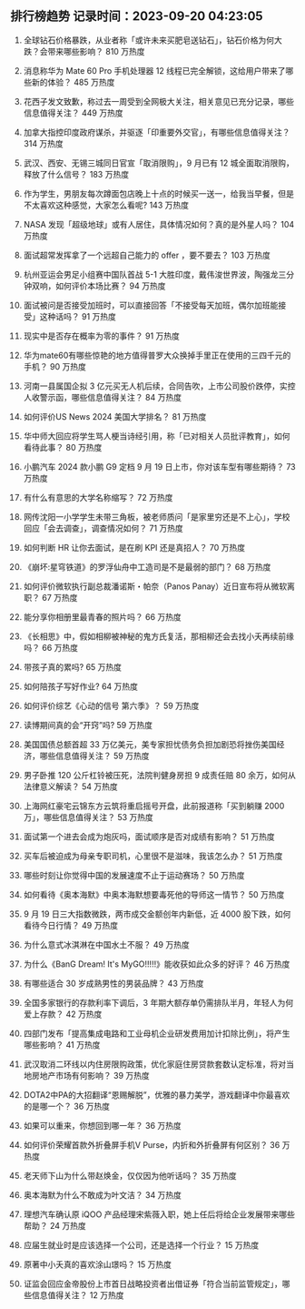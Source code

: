 
## 排行榜趋势 记录时间：2023-09-20 04:23:05
  
  1. 全球钻石价格暴跌，从业者称「或许未来买肥皂送钻石」，钻石价格为何大跌？会带来哪些影响？ 810 万热度
    
  2. 消息称华为 Mate 60 Pro 手机处理器 12 线程已完全解锁，这给用户带来了哪些新的体验？ 485 万热度
    
  3. 花西子发文致歉，称过去一周受到全网极大关注，相关意见已充分记录，哪些信息值得关注？ 449 万热度
    
  4. 加拿大指控印度政府谋杀，并驱逐「印重要外交官」，有哪些信息值得关注？ 314 万热度
    
  5. 武汉、西安、无锡三城同日官宣「取消限购」，9 月已有 12 城全面取消限购，释放了什么信号？ 183 万热度
    
  6. 作为学生，男朋友每次蹲面包店晚上十点的时候买一送一，给我当早餐，但是不太喜欢这种感觉，大家怎么看呢? 143 万热度
    
  7. NASA 发现「超级地球」或有人居住，具体情况如何？真的是外星人吗？ 104 万热度
    
  8. 面试超常发挥拿了一个远超自己能力的 offer ，要不要去？ 103 万热度
    
  9. 杭州亚运会男足小组赛中国队首战 5-1 大胜印度，戴伟浚世界波，陶强龙三分钟双响，如何评价本场比赛？ 94 万热度
    
  10. 面试被问是否接受加班时，可以直接回答「不接受每天加班，偶尔加班能接受」这种话吗？ 91 万热度
    
  11. 现实中是否存在概率为零的事件？ 91 万热度
    
  12. 华为mate60有哪些惊艳的地方值得普罗大众换掉手里正在使用的三四千元的手机？ 90 万热度
    
  13. 河南一县属国企拟 3 亿元买无人机后续，合同告吹，上市公司股价跌停，实控人收警示函，哪些信息值得关注？ 84 万热度
    
  14. 如何评价US News 2024 美国大学排名？ 81 万热度
    
  15. 华中师大回应将学生骂人梗当诗经引用，称「已对相关人员批评教育」，如何看待此事？ 80 万热度
    
  16. 小鹏汽车 2024 款小鹏 G9 定档 9 月 19 日上市，你对该车型有哪些期待？ 73 万热度
    
  17. 有什么有意思的大学名称缩写？ 72 万热度
    
  18. 网传沈阳一小学学生未带三角板，被老师质问「是家里穷还是不上心」，学校回应「会去调查」，调查情况如何？ 71 万热度
    
  19. 如何判断 HR 让你去面试，是在刷 KPI 还是真招人？ 70 万热度
    
  20. 《崩坏:星穹铁道》的罗浮仙舟中工造司是不是最弱的部门？ 68 万热度
    
  21. 如何评价微软执行副总裁潘诺斯・帕奈（Panos Panay）近日宣布将从微软离职？ 67 万热度
    
  22. 能分享你相册里最青春的照片吗？ 66 万热度
    
  23. 《长相思》中，假如相柳被神秘的鬼方氏复活，那相柳还会去找小夭再续前缘吗？ 66 万热度
    
  24. 带孩子真的累吗? 65 万热度
    
  25. 如何陪孩子写好作业? 64 万热度
    
  26. 如何评价综艺《心动的信号 第六季》？ 59 万热度
    
  27. 读博期间真的会“开窍”吗? 59 万热度
    
  28. 美国国债总额首超 33 万亿美元，美专家担忧债务负担加剧恐将挫伤美国经济，哪些信息值得关注？ 59 万热度
    
  29. 男子卧推 120 公斤杠铃被压死，法院判健身房担 9 成责任赔 80 余万，如何从法律意义解读？ 54 万热度
    
  30. 上海网红豪宅云锦东方云筑将重启摇号开盘，此前报道称「买到躺赚 2000 万」，哪些信息值得关注？ 53 万热度
    
  31. 面试第一个进去会成为炮灰吗，面试顺序是否对成绩有影响？ 51 万热度
    
  32. 买车后被迫成为母亲专职司机，心里很不是滋味，我该怎么办？ 51 万热度
    
  33. 哪些时刻让你觉得中国的发展速度不止于运动赛场？ 50 万热度
    
  34. 如何看待《奥本海默》中奥本海默想要毒死他的导师这一情节？ 50 万热度
    
  35. 9 月 19 日三大指数微跌，两市成交金额创年内新低，近 4000 股下跌，如何看待今日行情？ 49 万热度
    
  36. 为什么意式冰淇淋在中国水土不服？ 49 万热度
    
  37. 为什么《BanG Dream! It's MyGO!!!!!》能收获如此众多的好评？ 46 万热度
    
  38. 有哪些适合 30 岁成熟男性的男装品牌？ 43 万热度
    
  39. 全国多家银行的存款利率下调后，3 年期大额存单仍需排队半月，年轻人为何爱上存款？ 42 万热度
    
  40. 四部门发布「提高集成电路和工业母机企业研发费用加计扣除比例」，将产生哪些影响？ 41 万热度
    
  41. 武汉取消二环线以内住房限购政策，优化家庭住房贷款套数认定标准，将对当地房地产市场有何影响？ 39 万热度
    
  42. DOTA2中PA的大招翻译“恩赐解脱”，优雅的暴力美学，游戏翻译中你最喜欢的是哪一个？ 36 万热度
    
  43. 如果可以重来，你想回到哪一年？ 36 万热度
    
  44. 如何评价荣耀首款外折叠屏手机V Purse，内折和外折叠屏有何区别？ 36 万热度
    
  45. 老天师下山为什么带赵焕金，仅仅因为他听话吗？ 35 万热度
    
  46. 奥本海默为什么不敢成为叶文洁？ 34 万热度
    
  47. 理想汽车确认原 iQOO 产品经理宋紫薇入职，她上任后将给企业发展带来哪些帮助？ 24 万热度
    
  48. 应届生就业时是应该选择一个公司，还是选择一个行业？ 15 万热度
    
  49. 原著中小夭真的喜欢涂山璟吗？ 15 万热度
    
  50. 证监会回应金帝股份上市首日战略投资者出借证券「符合当前监管规定」，哪些信息值得关注？ 12 万热度
    